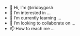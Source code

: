 - 👋 Hi, I’m @rridoygosh
- 👀 I’m interested in ...
- 🌱 I’m currently learning ...
- 💞️ I’m looking to collaborate on ...
- 📫 How to reach me ...

<!---
rridoygosh/rridoygosh is a ✨ special ✨ repository because its `README.md` (this file) appears on your GitHub profile.
You can click the Preview link to take a look at your changes.
--->
